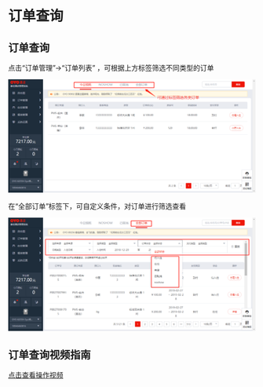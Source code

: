 # 订单查询

## 订单查询

点击“订单管理”→“订单列表” ，可根据上方标签筛选不同类型的订单

![](../../.gitbook/assets/image%20%28397%29.png)

在“全部订单”标签下，可自定义条件，对订单进行筛选查看

![](../../.gitbook/assets/image%20%28734%29.png)

## 订单查询视频指南

[点击查看操作视频](http://crs-pms-vidio.oss-cn-beijing.aliyuncs.com/订单查询.mp4)

#### 

